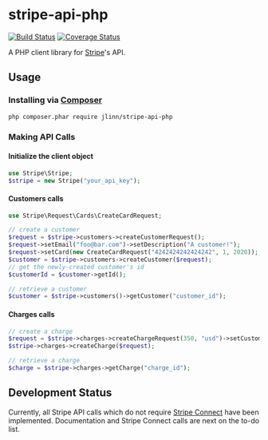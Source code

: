stripe-api-php
==============

[![Build Status](https://secure.travis-ci.org/jlinn/stripe-api-php.png?branch=master)](http://travis-ci.org/jlinn/stripe-api-php)
[![Coverage Status](https://coveralls.io/repos/dongilbert/stripe-api-php/badge.png)](https://coveralls.io/r/dongilbert/stripe-api-php)

A PHP client library for [Stripe](https://stripe.com/docs/api)'s API.

## Usage
### Installing via [Composer](https://getcomposer.org/)
```bash
php composer.phar require jlinn/stripe-api-php
```

### Making API Calls
#### Initialize the client object
```php
use Stripe\Stripe;
$stripe = new Stripe("your_api_key");
```

#### Customers calls
```php
use Stripe\Request\Cards\CreateCardRequest;

// create a customer
$request = $stripe->customers->createCustomerRequest();
$request->setEmail("foo@bar.com")->setDescription("A customer!");
$request->setCard(new CreateCardRequest("4242424242424242", 1, 2020));
$customer = $stripe->customers->createCustomer($request);
// get the newly-created customer's id
$customerId = $customer->getId();

// retrieve a customer
$customer = $stripe->customers()->getCustomer("customer_id");
```

#### Charges calls
```php
// create a charge
$request = $stripe->charges->createChargeRequest(350, "usd")->setCustomer($customer->getId());
$stripe->charges->createCharge($request);

// retrieve a charge
$charge = $stripe->charges->getCharge("charge_id");
```

## Development Status
Currently, all Stripe API calls which do not require [Stripe Connect](https://stripe.com/docs/connect) have been implemented.  Documentation and Stripe Connect calls are next on the to-do list.
